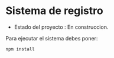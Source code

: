 <h1> Sistema de registro </h1>

- Estado del proyecto : En construccion.

Para ejecutar el sistema debes poner:

```npm install```
